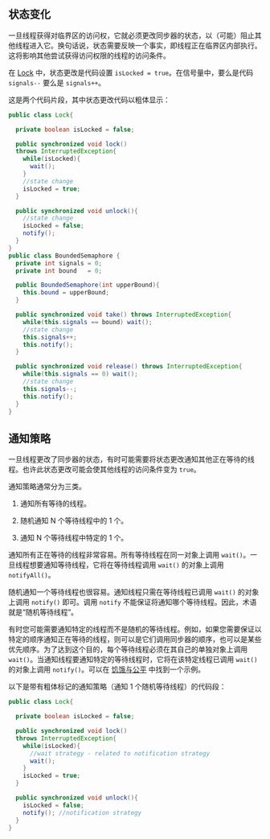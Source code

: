 ## 状态变化

一旦线程获得对临界区的访问权，它就必须更改同步器的状态，以（可能）阻止其他线程进入它。换句话说，状态需要反映一个事实，即线程正在临界区内部执行。这将影响其他尝试获得访问权限的线程的访问条件。

在 [Lock](http://tutorials.jenkov.com/java-concurrency/locks.html) 中，状态更改是代码设置 `isLocked = true`。在信号量中，要么是代码 `signals--` 要么是 `signals++`。

这是两个代码片段，其中状态更改代码以粗体显示：

```java
public class Lock{

  private boolean isLocked = false;

  public synchronized void lock()
  throws InterruptedException{
    while(isLocked){
      wait();
    }
    //state change
    isLocked = true;
  }

  public synchronized void unlock(){
    //state change
    isLocked = false;
    notify();
  }
}
public class BoundedSemaphore {
  private int signals = 0;
  private int bound   = 0;

  public BoundedSemaphore(int upperBound){
    this.bound = upperBound;
  }

  public synchronized void take() throws InterruptedException{
    while(this.signals == bound) wait();
    //state change
    this.signals++;
    this.notify();
  }

  public synchronized void release() throws InterruptedException{
    while(this.signals == 0) wait();
    //state change
    this.signals--;
    this.notify();
  }
}
```

## 通知策略

一旦线程更改了同步器的状态，有时可能需要将状态更改通知其他正在等待的线程。也许此状态更改可能会使其他线程的访问条件变为 `true`。

通知策略通常分为三类。

1. 通知所有等待的线程。

2. 随机通知 N 个等待线程中的 1 个。

3. 通知 N 个等待线程中特定的 1 个。

通知所有正在等待的线程非常容易。所有等待线程在同一对象上调用 `wait()`。一旦线程想要通知等待线程，它将在等待线程调用 `wait()` 的对象上调用 `notifyAll()`。

随机通知一个等待线程也很容易。通知线程只需在等待线程已调用 `wait()` 的对象上调用 `notify()` 即可。调用 `notify` 不能保证将通知哪个等待线程。因此，术语就是“随机等待线程”。

有时您可能需要通知特定的线程而不是随机的等待线程。例如，如果您需要保证以特定的顺序通知正在等待的线程，则可以是它们调用同步器的顺序，也可以是某些优先顺序。为了达到这个目的，每个等待线程必须在其自己的单独对象上调用 `wait()`。当通知线程要通知特定的等待线程时，它将在该特定线程已调用 `wait()` 的对象上调用 `notify()`。可以在 [饥饿与公平](http://tutorials.jenkov.com/java-concurrency/starvation-and-fairness.html) 中找到一个示例。

以下是带有粗体标记的通知策略（通知 1 个随机等待线程）的代码段：

```java
public class Lock{

  private boolean isLocked = false;

  public synchronized void lock()
  throws InterruptedException{
    while(isLocked){
      //wait strategy - related to notification strategy
      wait();
    }
    isLocked = true;
  }

  public synchronized void unlock(){
    isLocked = false;
    notify(); //notification strategy
  }
}
```

